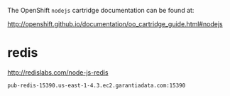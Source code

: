 The OpenShift `nodejs` cartridge documentation can be found at:

http://openshift.github.io/documentation/oo_cartridge_guide.html#nodejs


redis
====
http://redislabs.com/node-js-redis

`pub-redis-15390.us-east-1-4.3.ec2.garantiadata.com:15390`
